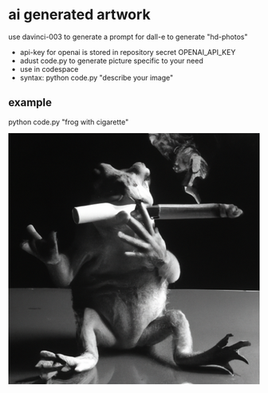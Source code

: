 # ai generated artwork
use davinci-003 to generate a prompt for dall-e to generate "hd-photos"  

* api-key for openai is stored in repository secret OPENAI_API_KEY
* adust code.py to generate picture specific to your need
* use in codespace
* syntax: python code.py "describe your image"

## example
python code.py "frog with cigarette"  

![example image](images/example/0.png)

